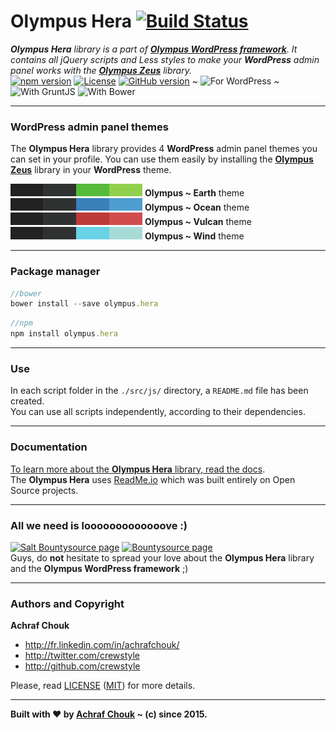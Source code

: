 # Olympus Hera [![Build Status](https://img.shields.io/travis/crewstyle/OlympusHera.svg?style=flat-square)](https://travis-ci.org/crewstyle/OlympusHera)

_**Olympus Hera** library is a part of [**Olympus WordPress framework**](https://github.com/crewstyle/Olympus).
It contains all jQuery scripts and Less styles to make your **WordPress** admin panel works with the [**Olympus Zeus**](https://github.com/crewstyle/OlympusZeus) library._  
[![npm version](https://img.shields.io/npm/v/olympus.hera.svg?style=flat-square)](https://www.npmjs.com/package/olympus.hera) 
[![License](https://img.shields.io/github/license/crewstyle/OlympusHera.svg?style=flat-square)](https://github.com/crewstyle/OlympusHera/blob/master/LICENSE) 
[![GitHub version](https://img.shields.io/github/tag/crewstyle/OlympusHera.svg?style=flat-square)](https://github.com/crewstyle/OlympusHera) 
~ ![For WordPress](https://img.shields.io/badge/for-WordPress-00aadc.svg?style=flat-square) 
~ ![With GruntJS](https://img.shields.io/badge/with-GruntJS-fba919.svg?style=flat-square) 
![With Bower](https://img.shields.io/badge/with-Bower-ffcc2f.svg?style=flat-square)  

---

### WordPress admin panel themes

The **Olympus Hera** library provides 4 **WordPress** admin panel themes you can set in your profile. 
You can use them easily by installing the [**Olympus Zeus**](https://github.com/crewstyle/OlympusZeus) library in your **WordPress** theme.

![Olympus ~ Earth](https://raw.githubusercontent.com/crewstyle/OlympusHera/master/images/earth.jpg) **Olympus ~ Earth** theme  
![Olympus ~ Ocean](https://raw.githubusercontent.com/crewstyle/OlympusHera/master/images/ocean.jpg) **Olympus ~ Ocean** theme  
![Olympus ~ Vulcan](https://raw.githubusercontent.com/crewstyle/OlympusHera/master/images/vulcan.jpg) **Olympus ~ Vulcan** theme  
![Olympus ~ Wind](https://raw.githubusercontent.com/crewstyle/OlympusHera/master/images/wind.jpg) **Olympus ~ Wind** theme

---

### Package manager

````javascript
//bower
bower install --save olympus.hera
````

````javascript
//npm
npm install olympus.hera
````

---

### Use

In each script folder in the `./src/js/` directory, a `README.md` file has been created.  
You can use all scripts independently, according to their dependencies.

---

### Documentation

[To learn more about the **Olympus Hera** library, read the docs](https://olympus.readme.io/).  
The **Olympus Hera** uses [ReadMe.io](https://readme.io) which was built entirely on Open Source projects.

---

### All we need is looooooooooooove :)

[![Salt Bountysource page](https://img.shields.io/badge/Salt%20Bountysource-♥-brightgreen.svg?style=flat-square)](https://salt.bountysource.com/teams/olympus) [![Bountysource page](https://img.shields.io/badge/Bountysource-♥-brightgreen.svg?style=flat-square)](https://www.bountysource.com/teams/olympus)  
Guys, do **not** hesitate to spread your love about the **Olympus Hera** library and the **Olympus WordPress framework** ;)

---

### Authors and Copyright

**Achraf Chouk**

+ http://fr.linkedin.com/in/achrafchouk/
+ http://twitter.com/crewstyle
+ http://github.com/crewstyle

Please, read [LICENSE](https://github.com/crewstyle/OlympusHera/blob/master/LICENSE "LICENSE") ([MIT](http://opensource.org/licenses/MIT "MIT")) for more details.

---

**Built with ♥ by [Achraf Chouk](http://github.com/crewstyle "Achraf Chouk") ~ (c) since 2015.**
